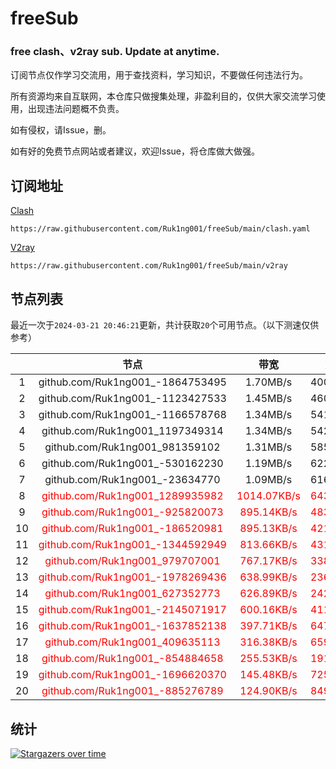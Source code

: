# freeSub
### free clash、v2ray sub. Update at anytime.

订阅节点仅作学习交流用，用于查找资料，学习知识，不要做任何违法行为。

所有资源均来自互联网，本仓库只做搜集处理，非盈利目的，仅供大家交流学习使用，出现违法问题概不负责。

如有侵权，请Issue，删。

如有好的免费节点网站或者建议，欢迎Issue，将仓库做大做强。

## 订阅地址
[Clash](https://raw.githubusercontent.com/Ruk1ng001/freeSub/main/clash.yaml)
```
https://raw.githubusercontent.com/Ruk1ng001/freeSub/main/clash.yaml
```
[V2ray](https://raw.githubusercontent.com/Ruk1ng001/freeSub/main/v2ray)
```
https://raw.githubusercontent.com/Ruk1ng001/freeSub/main/v2ray
```

## 节点列表

最近一次于`2024-03-21 20:46:21`更新，共计获取`20`个可用节点。（以下测速仅供参考）

|  | 节点 | 带宽 | 延迟 |
|:-:|:--:|:--:|:--:|
 | 1 | github.com/Ruk1ng001_-1864753495 | 1.70MB/s | 400.00ms |
 | 2 | github.com/Ruk1ng001_-1123427533 | 1.45MB/s | 460.00ms |
 | 3 | github.com/Ruk1ng001_-1166578768 | 1.34MB/s | 541.00ms |
 | 4 | github.com/Ruk1ng001_1197349314 | 1.34MB/s | 542.00ms |
 | 5 | github.com/Ruk1ng001_981359102 | 1.31MB/s | 585.00ms |
 | 6 | github.com/Ruk1ng001_-530162230 | 1.19MB/s | 622.00ms |
 | 7 | github.com/Ruk1ng001_-23634770 | 1.09MB/s | 616.00ms |
 | 8 | <font color=red>github.com/Ruk1ng001_1289935982</font> | <font color=red>1014.07KB/s</font> | <font color=red>643.00ms</font> |
 | 9 | <font color=red>github.com/Ruk1ng001_-925820073</font> | <font color=red>895.14KB/s</font> | <font color=red>483.00ms</font> |
 | 10 | <font color=red>github.com/Ruk1ng001_-186520981</font> | <font color=red>895.13KB/s</font> | <font color=red>421.00ms</font> |
 | 11 | <font color=red>github.com/Ruk1ng001_-1344592949</font> | <font color=red>813.66KB/s</font> | <font color=red>431.00ms</font> |
 | 12 | <font color=red>github.com/Ruk1ng001_979707001</font> | <font color=red>767.17KB/s</font> | <font color=red>338.00ms</font> |
 | 13 | <font color=red>github.com/Ruk1ng001_-1978269436</font> | <font color=red>638.99KB/s</font> | <font color=red>236.00ms</font> |
 | 14 | <font color=red>github.com/Ruk1ng001_627352773</font> | <font color=red>626.89KB/s</font> | <font color=red>242.00ms</font> |
 | 15 | <font color=red>github.com/Ruk1ng001_-2145071917</font> | <font color=red>600.16KB/s</font> | <font color=red>411.00ms</font> |
 | 16 | <font color=red>github.com/Ruk1ng001_-1637852138</font> | <font color=red>397.71KB/s</font> | <font color=red>647.00ms</font> |
 | 17 | <font color=red>github.com/Ruk1ng001_409635113</font> | <font color=red>316.38KB/s</font> | <font color=red>659.00ms</font> |
 | 18 | <font color=red>github.com/Ruk1ng001_-854884658</font> | <font color=red>255.53KB/s</font> | <font color=red>191.00ms</font> |
 | 19 | <font color=red>github.com/Ruk1ng001_-1696620370</font> | <font color=red>145.48KB/s</font> | <font color=red>725.00ms</font> |
 | 20 | <font color=red>github.com/Ruk1ng001_-885276789</font> | <font color=red>124.90KB/s</font> | <font color=red>849.00ms</font> |


## 统计

[![Stargazers over time](https://starchart.cc/Ruk1ng001/freeSub.svg)](https://starchart.cc/Ruk1ng001/freeSub)